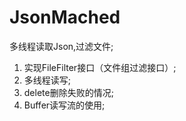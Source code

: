 # JsonMached
多线程读取Json,过滤文件;
1. 实现FileFilter接口（文件组过滤接口）;
2. 多线程读写;
3. delete删除失败的情况;
4. Buffer读写流的使用;
